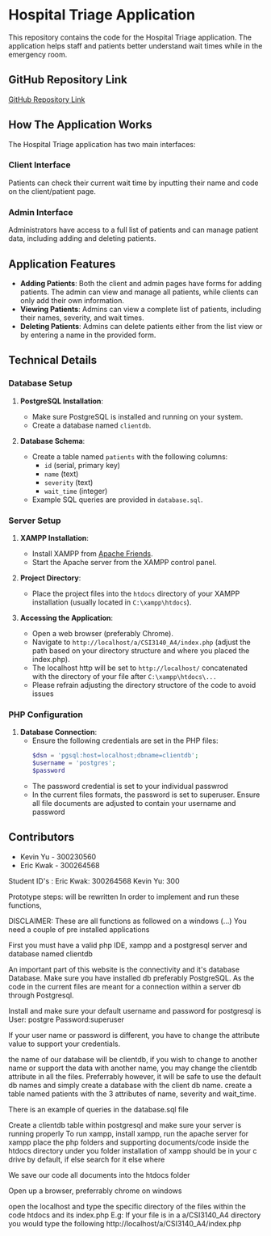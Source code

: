  # Hospital Triage Application

This repository contains the code for the Hospital Triage application. The application helps staff and patients better understand wait times while in the emergency room.

## GitHub Repository Link

[GitHub Repository Link](https://github.com/kyu065/CSI3140_A4)

## How The Application Works

The Hospital Triage application has two main interfaces:

### Client Interface

Patients can check their current wait time by inputting their name and code on the client/patient page.

### Admin Interface

Administrators have access to a full list of patients and can manage patient data, including adding and deleting patients. 

## Application Features

- **Adding Patients**: Both the client and admin pages have forms for adding patients. The admin can view and manage all patients, while clients can only add their own information.
- **Viewing Patients**: Admins can view a complete list of patients, including their names, severity, and wait times.
- **Deleting Patients**: Admins can delete patients either from the list view or by entering a name in the provided form.


## Technical Details

### Database Setup

1. **PostgreSQL Installation**:
   - Make sure PostgreSQL is installed and running on your system.
   - Create a database named `clientdb`.

2. **Database Schema**:
   - Create a table named `patients` with the following columns:
     - `id` (serial, primary key)
     - `name` (text)
     - `severity` (text)
     - `wait_time` (integer)
   - Example SQL queries are provided in `database.sql`.

### Server Setup

1. **XAMPP Installation**:
   - Install XAMPP from [Apache Friends](https://www.apachefriends.org/index.html).
   - Start the Apache server from the XAMPP control panel.

2. **Project Directory**:
   - Place the project files into the `htdocs` directory of your XAMPP installation (usually located in `C:\xampp\htdocs`).

3. **Accessing the Application**:
   - Open a web browser (preferably Chrome).
   - Navigate to `http://localhost/a/CSI3140_A4/index.php` (adjust the path based on your directory structure and where you placed the index.php).
   - The localhost http will be set to `http://localhost/` concatenated with the directory of your file after `C:\xampp\htdocs\...`
   - Please refrain adjusting the directory structore of the code to avoid issues


### PHP Configuration

1. **Database Connection**:
   - Ensure the following credentials are set in the PHP files:
     ```php
     $dsn = 'pgsql:host=localhost;dbname=clientdb';
     $username = 'postgres';
     $password 
    - The password credential is set to your individual passwrod
    - In the current files formats, the password is set to superuser. Ensure all file documents are adjusted to contain your username and password 

 
 ## Contributors
- Kevin Yu - 300230560
- Eric Kwak - 300264568


 Student ID's : 
 Eric Kwak: 300264568
 Kevin Yu: 300
 
 Prototype steps: will be rewritten
 In order to implement and run these functions, 

DISCLAIMER:  These are all functions as followed on a 
windows (...)
 You need a couple of pre installed applications

 First you must have a valid php IDE, xampp and a
 postgresql server and database named clientdb 

An important part of this website is the connectivity and it's database
 Database. Make sure you have installed db preferably PostgreSQL. As the code in the current files are meant for a connection within a server db through Postgresql. 

 Install and make sure your
default username and password for postgresql is 
 User: postgre
 Password:superuser

 If your user name or password is different, you have to change the attribute value to support your credentials. 

the name of our database will be clientdb, if you wish to change to another name or support the data with another name, you may change 
the clientdb attribute in all the files. Preferrably however, it will be safe to use the default db names and simply create a database with the client db name. 
create a table named patients with the 3 attributes of name, severity and wait_time.

There is an example of queries in the database.sql file

Create a clientdb table within postgresql and make sure your server is running properly 
 To run xampp, 
 install xampp, 
 run the apache server for xampp 
 place the php folders and supporting documents/code inside 
 the htdocs directory under you folder installation of 
 xampp should be in your c drive by default, if else 
 search for it else where 

 We save our code all documents into the htdocs folder 

 Open up a browser, preferrably chrome on windows 

 open the localhost and type the specific directory of the files within the 
 code htdocs and its index.php 
E.g: If your file is in a  a/CSI3140_A4 directory you would type the following
 http://localhost/a/CSI3140_A4/index.php

